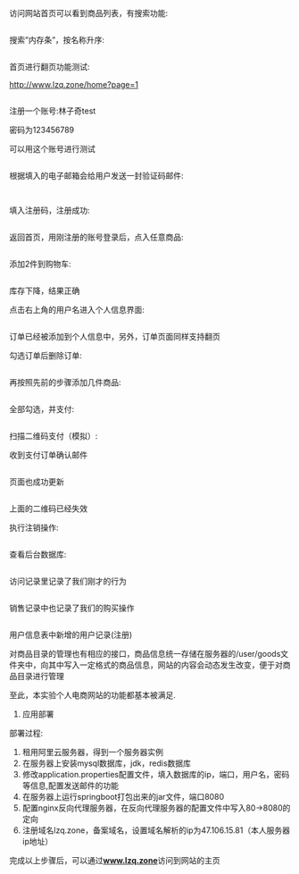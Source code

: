 访问网站首页可以看到商品列表，有搜索功能:</p><p><img src=""></p><p>搜索”内存条”，按名称升序:</p><p><img src=""></p><p>首页进行翻页功能测试:</p><p>http://www.lzq.zone/home?page=1</p><p><img src=""></p><p>注册一个账号:林子奇test</p><p>密码为123456789</p><p>可以用这个账号进行测试</p><p><img src=""></p><p>根据填入的电子邮箱会给用户发送一封验证码邮件:</p><p><img src=""></p><p><img src=""></p><p>填入注册码，注册成功:</p><p><img src=""></p><p>返回首页，用刚注册的账号登录后，点入任意商品:</p><p><img src=""></p><p>添加2件到购物车:</p><p><img src=""></p><p>库存下降，结果正确</p><p>点击右上角的用户名进入个人信息界面:</p><p><img src=""></p><p>订单已经被添加到个人信息中，另外，订单页面同样支持翻页</p><p>勾选订单后删除订单:</p><p><img src=""></p><p>再按照先前的步骤添加几件商品:</p><p><img src=""></p><p>全部勾选，并支付:</p><p><img src=""></p><p>扫描二维码支付（模拟）:</p><p>收到支付订单确认邮件</p><p><img src=""></p><p>页面也成功更新</p><p><img src=""></p><p>上面的二维码已经失效</p><p>执行注销操作:</p><p><img src=""></p><p></p><p>查看后台数据库:</p><p><img src=""></p><p>访问记录里记录了我们刚才的行为</p><p></p><p><img src=""></p><p>销售记录中也记录了我们的购买操作</p><p></p><p><img src=""></p><p>用户信息表中新增的用户记录(注册)</p><p></p><p>对商品目录的管理也有相应的接口，商品信息统一存储在服务器的/user/goods文件夹中，向其中写入一定格式的商品信息，网站的内容会动态发生改变，便于对商品目录进行管理</p><p></p><p>至此，本实验个人电商网站的功能都基本被满足.</p><p></p><ol><li>应用部署</li></ol><p>部署过程:</p><ol><li>租用阿里云服务器，得到一个服务器实例</li><li>在服务器上安装mysql数据库，jdk，redis数据库</li><li>修改application.properties配置文件，填入数据库的ip，端口，用户名，密码等信息,配置发送邮件的功能</li><li>在服务器上运行springboot打包出来的jar文件，端口8080</li><li>配置nginx反向代理服务器，在反向代理服务器的配置文件中写入80-&gt;8080的定向</li><li>注册域名lzq.zone，备案域名，设置域名解析的ip为47.106.15.81（本人服务器ip地址）</li></ol><p></p><p>完成以上步骤后，可以通过<strong>www.lzq.zone</strong>访问到网站的主页</p><p></p></td></tr>
